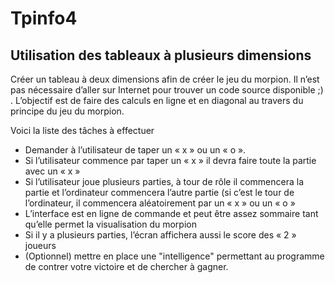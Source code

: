 # Tpinfo4
## Utilisation des tableaux à plusieurs dimensions

Créer un tableau à deux dimensions afin de créer le jeu du morpion. Il n’est pas nécessaire d’aller sur Internet pour trouver un code source disponible ;) .
L’objectif est de faire des calculs en ligne et en diagonal au travers du principe du jeu du morpion. 

Voici la liste des tâches à effectuer 
-	Demander à l’utilisateur de taper un « x » ou un « o ». 
-	Si l’utilisateur commence par taper un « x » il devra faire toute la partie avec un « x »
-	Si l’utilisateur joue plusieurs parties, à tour de rôle il commencera la partie et l’ordinateur commencera l’autre partie (si c’est le tour de l’ordinateur, il commencera aléatoirement par un « x » ou un « o »
-	L’interface est en ligne de commande et peut être assez sommaire tant qu’elle permet la visualisation du morpion
-	Si il y a plusieurs parties, l’écran affichera aussi le score des « 2 » joueurs
- (Optionnel) mettre en place une "intelligence" permettant au programme de contrer votre victoire et de chercher à gagner. 

